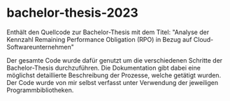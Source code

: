 # bachelor-thesis-2023
Enthält den Quellcode zur Bachelor-Thesis mit dem Titel: "Analyse der Kennzahl Remaining Performance Obligation (RPO) in Bezug auf Cloud-Softwareunternehmen"

Der gesamte Code wurde dafür genutzt um die verschiedenen Schritte der Bachelor-Thesis durchzuführen. Die Dokumentation gibt dabei eine möglichst detaillierte Beschreibung der Prozesse, welche getätigt wurden. Der Code wurde von mir selbst verfasst unter Verwendung der jeweiligen Programmbibliotheken. 
